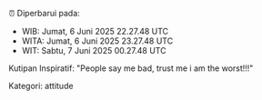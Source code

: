 ⏰ Diperbarui pada:
- WIB: Jumat, 6 Juni 2025 22.27.48 UTC
- WITA: Jumat, 6 Juni 2025 23.27.48 UTC
- WIT: Sabtu, 7 Juni 2025 00.27.48 UTC

Kutipan Inspiratif:
"People say me bad, trust me i am the worst!!!"


Kategori: attitude

